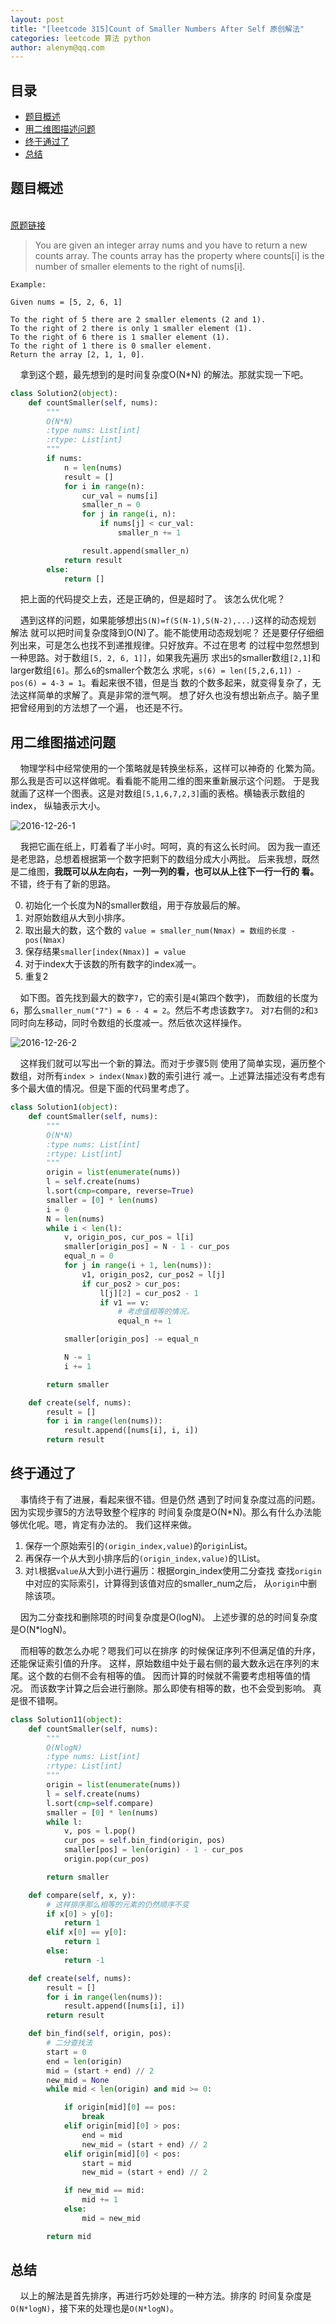 ```yaml
---
layout: post
title: "[leetcode 315]Count of Smaller Numbers After Self 原创解法"
categories: leetcode 算法 python
author: alenym@qq.com
---
```

## 目录 ##

- [题目概述](#hh0) 
- [用二维图描述问题](#hh1) 
- [终于通过了](#hh2) 
- [总结](#hh3) 



## <a name="hh0"></a> 题目概述 ##

&nbsp;
&nbsp;
&nbsp;
&nbsp;  
[原题链接](https://leetcode.com/problems/count-of-smaller-numbers-after-self/)

> You are given an integer array nums and you
> have to return a new counts array. 
> The counts array has the property where counts[i] is 
> the number of smaller elements to the right of nums[i].

	Example:
	
	Given nums = [5, 2, 6, 1]
	
	To the right of 5 there are 2 smaller elements (2 and 1).
	To the right of 2 there is only 1 smaller element (1).
	To the right of 6 there is 1 smaller element (1).
	To the right of 1 there is 0 smaller element.
	Return the array [2, 1, 1, 0].

&nbsp;&nbsp;&nbsp;&nbsp;拿到这个题，最先想到的是时间复杂度O(N*N)
的解法。那就实现一下吧。

```python
class Solution2(object):
    def countSmaller(self, nums):
        """
        O(N*N)
        :type nums: List[int]
        :rtype: List[int]
        """
        if nums:
            n = len(nums)
            result = []
            for i in range(n):
                cur_val = nums[i]
                smaller_n = 0
                for j in range(i, n):
                    if nums[j] < cur_val:
                        smaller_n += 1

                result.append(smaller_n)
            return result
        else:
            return []
```

&nbsp;&nbsp;&nbsp;&nbsp;把上面的代码提交上去，还是正确的，但是超时了。
该怎么优化呢？

&nbsp;&nbsp;&nbsp;&nbsp;遇到这样的问题，如果能够想出`S(N)=f(S(N-1),S(N-2),...)`这样的动态规划
解法
就可以把时间复杂度降到O(N)了。能不能使用动态规划呢？
还是要仔仔细细列出来，可是怎么也找不到递推规律。只好放弃。不过在思考
的过程中忽然想到一种思路。对于数组`[5, 2, 6, 1]]`，如果我先遍历
求出`5`的smaller数组`[2,1]`和larger数组`[6]`。那么`6`的smaller个数怎么
求呢，`s(6) = len([5,2,6,1]) - pos(6) = 4-3 = 1`。看起来很不错，但是当
数的个数多起来，就变得复杂了，无法这样简单的求解了。真是非常的泄气啊。
想了好久也没有想出新点子。脑子里把曾经用到的方法想了一个遍，
也还是不行。

## <a name="hh1"></a> 用二维图描述问题 ##

&nbsp;&nbsp;&nbsp;&nbsp;物理学科中经常使用的一个策略就是转换坐标系，这样可以神奇的
化繁为简。那么我是否可以这样做呢。看看能不能用二维的图来重新展示这个问题。
于是我就画了这样一个图表。这是对数组`[5,1,6,7,2,3]`画的表格。横轴表示数组的index，
纵轴表示大小。

![2016-12-26-1](/images/2016-12-26-1.png)


&nbsp;&nbsp;&nbsp;&nbsp;我把它画在纸上，盯着看了半小时。呵呵，真的有这么长时间。
因为我一直还是老思路，总想着根据第一个数字把剩下的数组分成大小两批。
后来我想，既然是二维图，**我既可以从左向右，一列一列的看，也可以从上往下一行一行的
看。** 不错，终于有了新的思路。

0. 初始化一个长度为N的smaller数组，用于存放最后的解。
1. 对原始数组从大到小排序。
2. 取出最大的数，这个数的 `value = smaller_num(Nmax) = 数组的长度 - pos(Nmax)`
3. 保存结果`smaller[index(Nmax)] = value`
4. 对于index大于该数的所有数字的index减一。
5. 重复2

&nbsp;&nbsp;&nbsp;&nbsp;如下图。首先找到最大的数字`7`，它的索引是`4`(第四个数字)，
而数组的长度为`6`，那么`smaller_num("7") = 6 - 4 = 2`。然后不考虑该数字`7`。
对`7`右侧的`2`和`3`同时向左移动，同时令数组的长度减一。然后依次这样操作。

![2016-12-26-2](/images/2016-12-26-2.png)

&nbsp;&nbsp;&nbsp;&nbsp;这样我们就可以写出一个新的算法。而对于步骤5则
使用了简单实现，遍历整个数组，对所有`index > index(Nmax)`数的索引进行
减一。上述算法描述没有考虑有多个最大值的情况。但是下面的代码里考虑了。

```python
class Solution1(object):
    def countSmaller(self, nums):
        """
        O(N*N)
        :type nums: List[int]
        :rtype: List[int]
        """
        origin = list(enumerate(nums))
        l = self.create(nums)
        l.sort(cmp=compare, reverse=True)
        smaller = [0] * len(nums)
        i = 0
        N = len(nums)
        while i < len(l):
            v, origin_pos, cur_pos = l[i]
            smaller[origin_pos] = N - 1 - cur_pos
            equal_n = 0
            for j in range(i + 1, len(nums)):
                v1, origin_pos2, cur_pos2 = l[j]
                if cur_pos2 > cur_pos:
                    l[j][2] = cur_pos2 - 1
                    if v1 == v:
                        # 考虑值相等的情况。
                        equal_n += 1

            smaller[origin_pos] -= equal_n

            N -= 1
            i += 1

        return smaller

    def create(self, nums):
        result = []
        for i in range(len(nums)):
            result.append([nums[i], i, i])
        return result
```

## <a name="hh2"></a> 终于通过了 ##

&nbsp;&nbsp;&nbsp;&nbsp;事情终于有了进展，看起来很不错。但是仍然
遇到了时间复杂度过高的问题。因为实现步骤5的方法导致整个程序的
时间复杂度是O(N*N)。那么有什么办法能够优化呢。嗯，肯定有办法的。
我们这样来做。

1. 保存一个原始索引的`(origin_index,value)`的`origin`List。
2. 再保存一个从大到小排序后的`(origin_index,value)`的`l`List。
3. 对`l`根据`value`从大到小进行遍历：根据orgin_index使用二分查找
查找`origin`中对应的实际索引，计算得到该值对应的smaller_num之后，
从`origin`中删除该项。

&nbsp;&nbsp;&nbsp;&nbsp;因为二分查找和删除项的时间复杂度是O(logN)。
上述步骤的总的时间复杂度是O(N*logN)。

&nbsp;&nbsp;&nbsp;&nbsp;而相等的数怎么办呢？嗯我们可以在排序
的时候保证序列不但满足值的升序，还能保证索引值的升序。
这样，原始数组中处于最右侧的最大数永远在序列的末尾。这个数的右侧不会有相等的值。
因而计算的时候就不需要考虑相等值的情况。
而该数字计算之后会进行删除。那么即使有相等的数，也不会受到影响。
真是很不错啊。

```python
class Solution11(object):
    def countSmaller(self, nums):
        """
        O(NlogN)
        :type nums: List[int]
        :rtype: List[int]
        """
        origin = list(enumerate(nums))
        l = self.create(nums)
        l.sort(cmp=self.compare)
        smaller = [0] * len(nums)
        while l:
            v, pos = l.pop()
            cur_pos = self.bin_find(origin, pos)
            smaller[pos] = len(origin) - 1 - cur_pos
            origin.pop(cur_pos)

        return smaller

    def compare(self, x, y):
        # 这样排序那么相等的元素的仍然顺序不变
        if x[0] > y[0]:
            return 1
        elif x[0] == y[0]:
            return 1
        else:
            return -1

    def create(self, nums):
        result = []
        for i in range(len(nums)):
            result.append([nums[i], i])
        return result

    def bin_find(self, origin, pos):
        # 二分查找法
        start = 0
        end = len(origin)
        mid = (start + end) // 2
        new_mid = None
        while mid < len(origin) and mid >= 0:

            if origin[mid][0] == pos:
                break
            elif origin[mid][0] > pos:
                end = mid
                new_mid = (start + end) // 2
            elif origin[mid][0] < pos:
                start = mid
                new_mid = (start + end) // 2

            if new_mid == mid:
                mid += 1
            else:
                mid = new_mid

        return mid

```

## <a name="hh3"></a> 总结 ##

&nbsp;&nbsp;&nbsp;&nbsp;以上的解法是首先排序，再进行巧妙处理的一种方法。排序的
时间复杂度是`O(N*logN)`，接下来的处理也是`O(N*logN)`。
